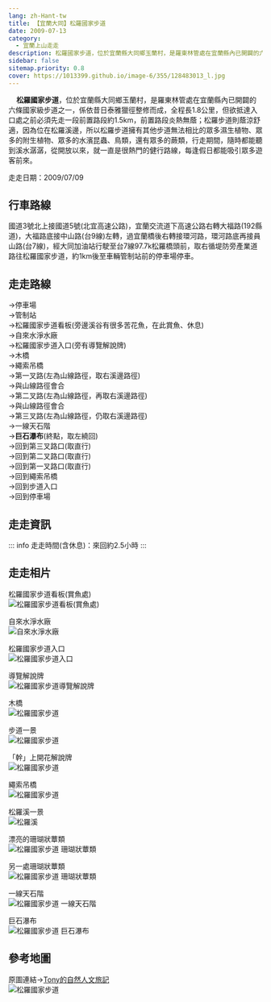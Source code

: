 ```yaml
---
lang: zh-Hant-tw
title: 【宜蘭大同】松羅國家步道
date: 2009-07-13
category: 
  - 宜蘭上山走走
description: 松羅國家步道，位於宜蘭縣大同鄉玉蘭村，是羅東林管處在宜蘭縣內已開闢的六條國家級步道之一，係依昔日泰雅獵徑整修而成，全程長1.8公里，但欲抵達入口處之前必須先走一段前置路段約1.5km，前置路段炎熱無蔭；松羅步道則蔭涼舒適，因為位在松羅溪邊，所以松羅步道擁有眾多濕生植物、附生植物、水濱昆蟲、鳥類，還有眾多的蕨類。
sidebar: false
sitemap.priority: 0.8
cover: https://1013399.github.io/image-6/355/128483013_l.jpg
---
```


    **松羅國家步道**，位於宜蘭縣大同鄉玉蘭村，是羅東林管處在宜蘭縣內已開闢的六條國家級步道之一，係依昔日泰雅獵徑整修而成，全程長1.8公里，但欲抵達入口處之前必須先走一段前置路段約1.5km，前置路段炎熱無蔭；松羅步道則蔭涼舒適，因為位在松羅溪邊，所以松羅步道擁有其他步道無法相比的眾多濕生植物、眾多的附生植物、眾多的水濱昆蟲、鳥類，還有眾多的蕨類，行走期間，隨時都能聽到溪水潺潺，從開放以來，就一直是很熱門的健行路線，每逢假日都能吸引眾多遊客前來。

<!-- more -->

走走日期：2009/07/09

## 行車路線
國道3號北上接國道5號(北宜高速公路)，宜蘭交流道下高速公路右轉大福路(192縣道)，大福路底接中山路(台9線)左轉，過宜蘭橋後右轉接環河路，環河路底再接員山路(台7線)，經大同加油站行駛至台7線97.7k松羅橋頭前，取右循堤防旁產業道路往松羅國家步道，約1km後至車輛管制站前的停車場停車。

## 走走路線
→停車場  
→管制站  
→松羅國家步道看板(旁邊溪谷有很多苦花魚，在此賞魚、休息)  
→自來水淨水廠  
→松羅國家步道入口(旁有導覽解說牌)  
→木橋  
→繩索吊橋  
→第一叉路(左為山線路徑，取右溪邊路徑)  
→與山線路徑會合  
→第二叉路(左為山線路徑，再取右溪邊路徑)  
→與山線路徑會合  
→第三叉路(左為山線路徑，仍取右溪邊路徑)  
→一線天石階  
→**巨石瀑布**(終點，取左繞回)  
→回到第三叉路口(取直行)  
→回到第二叉路口(取直行)  
→回到第一叉路口(取直行)  
→回到繩索吊橋  
→回到步道入口  
→回到停車場

## 走走資訊
::: info
走走時間(含休息)：來回約2.5小時
:::

## 走走相片
松羅國家步道看板(賞魚處)  
![松羅國家步道看板(賞魚處) ](https://1013399.github.io/image-6/355/128482720_l.jpg)

自來水淨水廠  
![自來水淨水廠](https://1013399.github.io/image-6/355/128482840_l.jpg)

松羅國家步道入口  
![松羅國家步道入口](https://1013399.github.io/image-6/355/128482851_l.jpg)

導覽解說牌  
![松羅國家步道導覽解說牌](https://1013399.github.io/image-6/355/128482860_l.jpg)

木橋  
![松羅國家步道](https://1013399.github.io/image-6/355/128482869_l.jpg)

步道一景  
![松羅國家步道](https://1013399.github.io/image-6/355/128482928_l.jpg)

「幹」上開花解說牌  
![松羅國家步道](https://1013399.github.io/image-6/355/128482936_l.jpg)

繩索吊橋  
![松羅國家步道](https://1013399.github.io/image-6/355/128482943_l.jpg)

松羅溪一景  
![松羅溪](https://1013399.github.io/image-6/355/128483013_l.jpg)

漂亮的珊瑚狀蕈類  
![松羅國家步道 珊瑚狀蕈類](https://1013399.github.io/image-6/355/128483020_l.jpg)

另一處珊瑚狀蕈類  
![松羅國家步道 珊瑚狀蕈類](https://1013399.github.io/image-6/355/128483030_l.jpg)

一線天石階  
![松羅國家步道 一線天石階](https://1013399.github.io/image-6/355/128483077_l.jpg)

巨石瀑布  
![松羅國家步道 巨石瀑布](https://1013399.github.io/image-6/355/128483159_l.jpg)

## 參考地圖
原圖連結→[Tony的自然人文旅記](http://www.tonyhuang39.com/tony0387.html)  
![松羅國家步道](https://1013399.github.io/image-6/355/128483203_l.jpg)